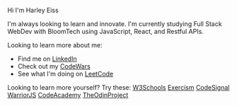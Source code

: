 Hi I'm Harley Eiss

I'm always looking to learn and innovate.
I'm currently studying Full Stack WebDev with BloomTech using JavaScript, React, and Restful APIs.

Looking to learn more about me: 
- Find me on [LinkedIn](https://www.linkedin.com/in/eisshd/)
- Check out my [CodeWars](https://www.codewars.com/users/eisshd)
- See what I'm doing on [LeetCode](https://leetcode.com/u/eisshd)

Looking to learn more yourself? Try these:
[W3Schools](https://www.w3schools.com/js/DEFAULT.asp)
[Exercism](https://exercism.org)
[CodeSignal](https://app.codesignal.com)
[WarriorJS](https://warriorjs.com/)
[CodeAcademy](https://www.codecademy.com/)
[TheOdinProject](https://www.theodinproject.com/)
<!--
**eisshd/eisshd** is a ✨ _special_ ✨ repository because its `README.md` (this file) appears on your GitHub profile.

Here are some ideas to get you started:

- 🔭 I’m currently working on ...
- 🌱 I’m currently learning ...
- 👯 I’m looking to collaborate on ...
- 🤔 I’m looking for help with ...
- 💬 Ask me about ...
- 📫 How to reach me: ...
- 😄 Pronouns: ...
- ⚡ Fun fact: ...
-->
